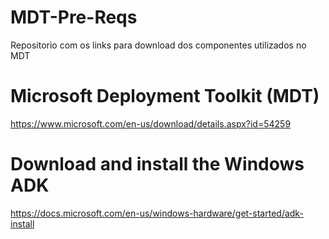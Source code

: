 # MDT-Pre-Reqs
Repositorio com os links para download dos componentes utilizados no MDT

# Microsoft Deployment Toolkit (MDT)
https://www.microsoft.com/en-us/download/details.aspx?id=54259

# Download and install the Windows ADK
https://docs.microsoft.com/en-us/windows-hardware/get-started/adk-install
